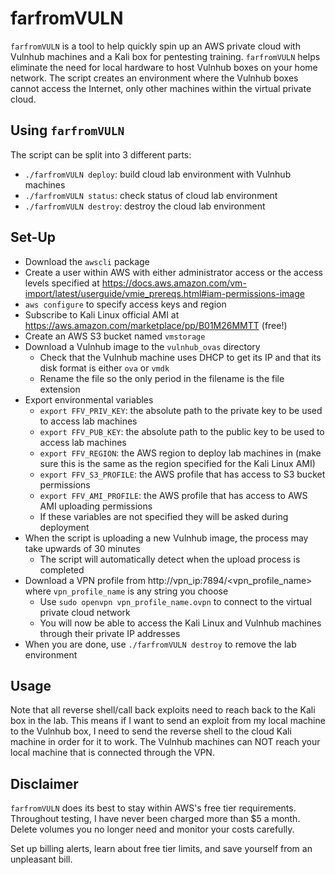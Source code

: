 # farfromVULN

`farfromVULN` is a tool to help quickly spin up an AWS private cloud with Vulnhub machines and a Kali box for pentesting training. `farfromVULN` helps eliminate the need for local hardware to host Vulnhub boxes on your home network. The script creates an environment where the Vulnhub boxes cannot access the Internet, only other machines within the virtual private cloud.

## Using `farfromVULN`

The script can be split into 3 different parts:

- `./farfromVULN deploy`: build cloud lab environment with Vulnhub machines
- `./farfromVULN status`: check status of cloud lab environment
- `./farfromVULN destroy`: destroy the cloud lab environment

## Set-Up

- Download the `awscli` package
- Create a user within AWS with either administrator access or the access levels specified at https://docs.aws.amazon.com/vm-import/latest/userguide/vmie_prereqs.html#iam-permissions-image
- `aws configure` to specify access keys and region
- Subscribe to Kali Linux official AMI at https://aws.amazon.com/marketplace/pp/B01M26MMTT (free!)
- Create an AWS S3 bucket named `vmstorage`
- Download a Vulnhub image to the `vulnhub_ovas` directory
  - Check that the Vulnhub machine uses DHCP to get its IP and that its disk format is either `ova` or `vmdk`
  - Rename the file so the only period in the filename is the file extension
- Export environmental variables
  - `export FFV_PRIV_KEY`: the absolute path to the private key to be used to access lab machines
  - `export FFV_PUB_KEY`: the absolute path to the public key to be used to access lab machines
  - `export FFV_REGION`: the AWS region to deploy lab machines in (make sure this is the same as the region specified for the Kali Linux AMI)
  - `export FFV_S3_PROFILE`: the AWS profile that has access to S3 bucket permissions
  - `export FFV_AMI_PROFILE`: the AWS profile that has access to AWS AMI uploading permissions
  - If these variables are not specified they will be asked during deployment
- When the script is uploading a new Vulnhub image, the process may take upwards of 30 minutes
  - The script will automatically detect when the upload process is completed
- Download a VPN profile from http://vpn_ip:7894/<vpn_profile_name> where `vpn_profile_name` is any string you choose
  - Use `sudo openvpn vpn_profile_name.ovpn` to connect to the virtual private cloud network
  - You will now be able to access the Kali Linux and Vulnhub machines through their private IP addresses
- When you are done, use `./farfromVULN destroy` to remove the lab environment

## Usage

Note that all reverse shell/call back exploits need to reach back to the Kali box in the lab. This means if I want to send an exploit from my local machine to the Vulnhub box, I need to send the reverse shell to the cloud Kali machine in order for it to work. The Vulnhub machines can NOT reach your local machine that is connected through the VPN.

## Disclaimer

`farfromVULN` does its best to stay within AWS's free tier requirements. Throughout testing, I have never been charged more than $5 a month. Delete volumes you no longer need and monitor your costs carefully.

Set up billing alerts, learn about free tier limits, and save yourself from an unpleasant bill.


